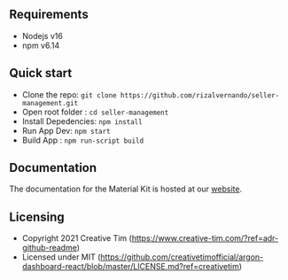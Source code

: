 ## Requirements

- Nodejs v16
- npm v6.14

## Quick start

- Clone the repo: `git clone https://github.com/rizalvernando/seller-management.git`
- Open root folder : `cd seller-management`
- Install Depedencies: `npm install`
- Run App Dev: `npm start`
- Build App : `npm run-script build`

## Documentation

The documentation for the Material Kit is hosted at our [website](https://demos.creative-tim.com/argon-dashboard-react/#/documentation/overview).

## Licensing

- Copyright 2021 Creative Tim (https://www.creative-tim.com/?ref=adr-github-readme)
- Licensed under MIT (https://github.com/creativetimofficial/argon-dashboard-react/blob/master/LICENSE.md?ref=creativetim)
